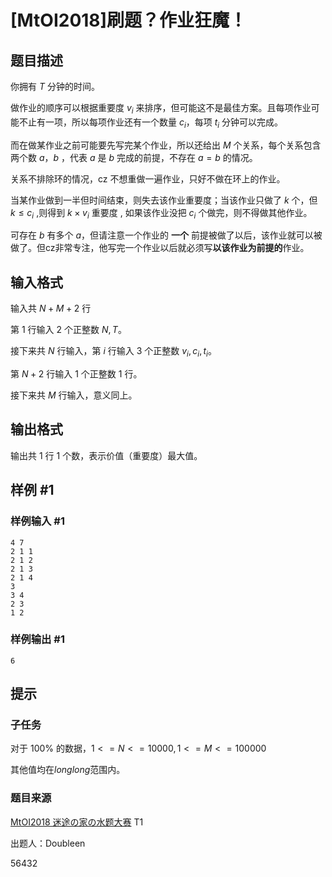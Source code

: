 # [MtOI2018]刷题？作业狂魔！

## 题目描述

你拥有 $T$ 分钟的时间。

做作业的顺序可以根据重要度 $v_i$ 来排序，但可能这不是最佳方案。且每项作业可能不止有一项，所以每项作业还有一个数量 $c_i$，每项 $t_i$ 分钟可以完成。

而在做某作业之前可能要先写完某个作业，所以还给出 $M$ 个关系，每个关系包含两个数 $a$，$b$ ，代表 $a$ 是 $b$ 完成的前提，不存在 $a=b$ 的情况。

关系不排除环的情况，cz 不想重做一遍作业，只好不做在环上的作业。

当某作业做到一半但时间结束，则失去该作业重要度；当该作业只做了 $k$ 个，但 $k\leq c_i$ ,则得到 $k\times v_i$ 重要度 , 如果该作业没把 $c_i$ 个做完，则不得做其他作业。

可存在 $b$ 有多个 $a$，但请注意一个作业的 **一个** 前提被做了以后，该作业就可以被做了。但cz非常专注，他写完一个作业以后就必须写**以该作业为前提的**作业。

## 输入格式

输入共 $N+M+2$ 行

第 $1$ 行输入 $2$ 个正整数 $N,T$。

接下来共 $N$ 行输入，第 $i$ 行输入 $3$ 个正整数 $v_i,c_i,t_i$。

第 $N+2$ 行输入 $1$ 个正整数 $1$ 行。

接下来共 $M$ 行输入，意义同上。

## 输出格式

输出共 $1$ 行 $1$ 个数，表示价值（重要度）最大值。

## 样例 #1

### 样例输入 #1
```
4 7
2 1 1
2 1 2
2 1 3
2 1 4
3
3 4
2 3
1 2
```

### 样例输出 #1

```
6
```

## 提示

### 子任务

对于 $100\%$ 的数据，$1<=N<=10000,1<=M<=100000$

其他值均在$long long$范围内。


### 题目来源

[MtOI2018 迷途の家の水题大赛](https://www.luogu.org/contest/11260) T1

出题人：Doubleen

56432
